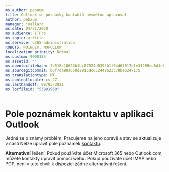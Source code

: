 ```yaml
---
ms.author: pebaum
title: Outlook se poznámky kontaktů nesmětou upravovat
author: pebaum
manager: joallard
ms.date: 04/21/2020
ms.audience: ITPro
ms.topic: article
ms.service: o365-administration
ROBOTS: NOINDEX, NOFOLLOW
localization_priority: Normal
ms.custom: 9000185
ms.assetid: ''
ms.openlocfilehash: 7e518c10622b1bc07524d0393b1f04d67017dfe31209ed5d1e8283b7fc14917b
ms.sourcegitcommit: b5f7da89a650d2915dc652449623c78be6247175
ms.translationtype: MT
ms.contentlocale: cs-CZ
ms.lasthandoff: 08/05/2021
ms.locfileid: "53991960"
---
```

# <a name="cant-edit-the-notes-field-for-a-contact-in-outlook"></a>Pole poznámek kontaktu v aplikaci Outlook
Jedná se o známý problém. Pracujeme na jeho opravě a stav se aktualizuje v části Nelze upravit pole poznámek [kontaktu](https://support.office.com/article/fb8394ce-04ce-48b5-bae4-be46f77f10fe).

**Alternativní** řešení: Pokud používáte účet Microsoft 365 nebo Outlook.com, můžete kontakty upravit pomocí webu. Pokud používáte účet IMAP nebo POP, není v tuto chvíli k dispozici žádné alternativní řešení.